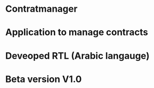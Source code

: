 # Contratmanager
# Application to manage contracts 
# Deveoped RTL (Arabic langauge)
# Beta version V1.0

